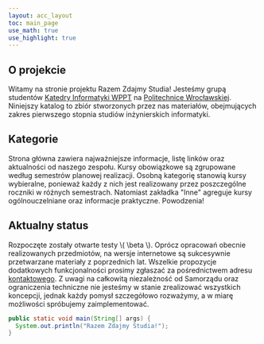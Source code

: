 ```yaml
---
layout: acc_layout
toc: main_page
use_math: true
use_highlight: true
---
```


O projekcie
---

Witamy na stronie projektu Razem Zdajmy Studia! Jesteśmy grupą studentów [Katedry Informatyki WPPT](http://ki.pwr.edu.pl/) na [Politechnice Wrocławskiej](http://pwr.edu.pl/). Niniejszy katalog to zbiór stworzonych przez nas materiałów, obejmujących zakres pierwszego stopnia studiów inżynierskich informatyki.

Kategorie
---

Strona główna zawiera najważniejsze informacje, listę linków oraz aktualności od naszego zespołu. Kursy obowiązkowe są zgrupowane według semestrów planowej realizacji. Osobną kategorię stanowią kursy wybieralne, ponieważ każdy z nich jest realizowany przez poszczególne roczniki w różnych semestrach. Natomiast zakładka "Inne" agreguje kursy ogólnouczelniane oraz informacje praktyczne. Powodzenia!

Aktualny status
---

Rozpoczęte zostały otwarte testy \\( \beta \\). Oprócz opracowań obecnie realizowanych przedmiotów, na wersje internetowe są sukcesywnie przetwarzane materiały z poprzednich lat. Wszelkie propozycje dodatkowych funkcjonalności prosimy zgłaszać za pośrednictwem adresu [kontaktowego](http://rzs.edu.pl/info/#kontakt). Z uwagi na całkowitą niezależność od Samorządu oraz ograniczenia techniczne nie jesteśmy w stanie zrealizować wszystkich koncepcji, jednak każdy pomysł szczegółowo rozważymy, a w miarę możliwości spróbujemy zaimplementować.

```java
public static void main(String[] args) {
  System.out.println("Razem Zdajmy Studia!");
}
```
